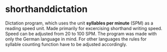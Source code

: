 # shorthanddictation
Dictation program, which uses the unit **syllables per minute** (SPM) as a reading speed unit. Made primarily for excercising shorthand writing speed. Speed can be adjusted from 20 to 100 SPM. The program was made with only the German language in mind. For other languages the rules for syllable counting function have to be adjusted accordingly.
